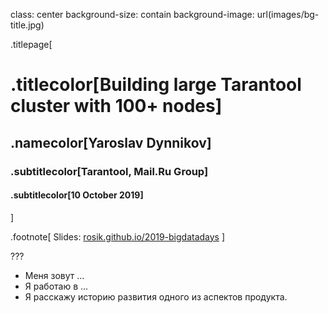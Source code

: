 class: center
background-size: contain
background-image: url(images/bg-title.jpg)

.titlepage[
# .titlecolor[Building large Tarantool cluster with 100+ nodes]

## .namecolor[Yaroslav Dynnikov]
<!-- <br> -->

### .subtitlecolor[Tarantool, Mail<span>.</span>Ru Group]
#### .subtitlecolor[10 October 2019]
]

.footnote[
Slides: [rosik.github.io/2019-bigdatadays](https://rosik.github.io/2019-bigdatadays)
]

???

* Меня зовут ...
* Я работаю в ...
* Я расскажу историю развития одного из аспектов продукта.
